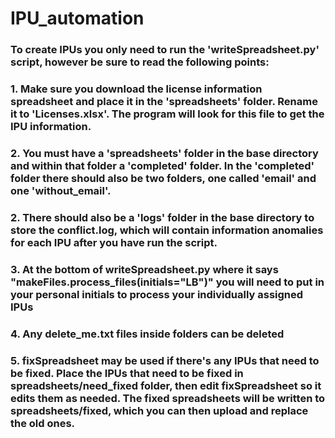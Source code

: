 # IPU_automation
### To create IPUs you only need to run the 'writeSpreadsheet.py' script, however be sure to read the following points:

### 1. Make sure you download the license information spreadsheet and place it in the 'spreadsheets' folder. Rename it to 'Licenses.xlsx'. The program will look for this file to get the IPU information.

### 2. You must have a 'spreadsheets' folder in the base directory and within that folder a 'completed' folder. In the 'completed' folder there should also be two folders, one called 'email' and one 'without_email'. 

### 2. There should also be a 'logs' folder in the base directory to store the conflict.log, which will contain information anomalies for each IPU after you have run the script.

### 3. At the bottom of writeSpreadsheet.py where it says "makeFiles.process_files(initials="LB")" you will need to put in your personal initials to process your individually assigned IPUs

### 4. Any delete_me.txt files inside folders can be deleted

### 5. fixSpreadsheet may be used if there's any IPUs that need to be fixed. Place the IPUs that need to be fixed in spreadsheets/need_fixed folder, then edit fixSpreadsheet so it edits them as needed. The fixed spreadsheets will be written to spreadsheets/fixed, which you can then upload and replace the old ones.
